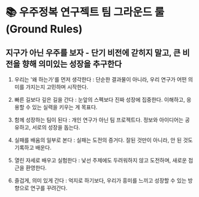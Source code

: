 # 📚 우주정복 연구젝트 팀 그라운드 룰 (Ground Rules)

## 지구가 아닌 우주를 보자 - 단기 비전에 갇히지 말고, 큰 비전을 향해 의미있는 성장을 추구한다

1. 우리는 '왜 하는가'를 먼저 생각한다
: 단순한 결과물이 아니라, 우리 연구가 어떤 의미를 가지는지 고민하며 시작한다.

2. 빠른 길보다 깊은 길을 간다
: 눈앞의 스펙보다 진짜 성장에 집중한다. 이해하고, 응용할 수 있는 실력을 키우는 게 목표다.

3. 함께 성장하는 팀이 된다 
: 개인 연구가 아닌 팀 프로젝트다. 정보와 아이디어는 공유하고, 서로의 성장을 돕는다.

4. 실패를 배움의 일부로 본다
: 실패는 도전의 증거다. 잘된 것만이 아니라, 안 된 것도 기록하고 배운다.

5. 열린 자세로 배우고 실험한다
: 낯선 주제에도 두려워하지 않고 도전하며, 새로운 접근을 환영한다.

6. 즐겁게, 의미 있게 간다
: 억지로 하기보다, 우리가 흥미를 느끼고 성장할 수 있는 방향으로 연구를 꾸려간다.
